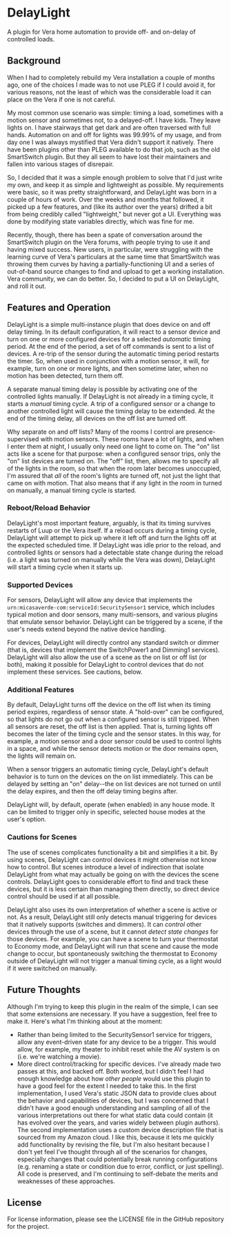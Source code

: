 # DelayLight
A plugin for Vera home automation to provide off- and on-delay of controlled loads.

## Background ##
When I had to completely rebuild my Vera installation a couple of months ago, one of
the choices I made was to not use PLEG if I could avoid it, for various reasons, not the
least of which was the considerable load it can place on the Vera if one is not careful.

My most common use scenario was simple: timing a load, sometimes with
a motion sensor and sometimes not, to a delayed-off. I have kids. They leave lights on. I have stairways that get dark and are
often traversed with full hands. Automation on and off for lights was 99.99% of my usage, and from day one I was always mystified
that Vera didn't support it natively. There have been plugins other than PLEG available to do that job, 
such as the old SmartSwitch plugin. But they all seem to have lost their maintainers and fallen into various stages of disrepair.

So, I decided that it was a simple enough problem to solve that I'd just write my own, and keep it as simple and lightweight
as possible. My requirements were basic, so it
was pretty straightforward, and DelayLight was born in a couple of hours of work. Over the weeks and months that followed,
it picked up a few features, and (like its author over the years) drifted a bit from being credibly called "lightweight," 
but never got a UI. 
Everything was done by modifying state variables directly, which was fine for me.

Recently, though, there has been a spate of conversation around the SmartSwitch plugin on the Vera forums, with people trying to
use it and having mixed success. New users, in particular, were struggling with the learning curve of Vera's particulars at the
same time that SmartSwitch was throwing them curves by having a partially-functioning UI and a series of out-of-band source
changes to find and upload to get a working installation. Vera community, we can do better. So, I decided to put a UI on DelayLight,
and roll it out.

## Features and Operation ##

DelayLight is a simple multi-instance plugin that does device on and off delay timing. In its default configuration, it will
react to a sensor device and turn on one or more configured devices for a selected *automatic* timing period. At the end of the period,
a set of off commands is sent to a list of devices. A re-trip of the sensor during the automatic timing period restarts the timer. So,
when used in conjunction with a motion sensor, it will, for example, turn on one or more lights, and then sometime later, when no motion
has been detected, turn them off.

A separate manual timing delay is possible by activating one of the controlled lights manually. If DelayLight is not already in a timing
cycle, it starts a *manual* timing cycle. A trip of a configured sensor or a change to another controlled light will cause the timing
delay to be extended. At the end of the timing delay, all devices on the off list are turned off.

Why separate on and off lists? Many of the rooms I control are presence-supervised with motion sensors. These rooms have a lot of lights,
and when I enter them at night, I usually only need one light to come on. The "on" list acts like a scene for that purpose: when
a configured sensor trips, only the "on" list devices are turned on. The "off" list, then, allows me to specify all of the lights in the
room, so that when the room later becomes unoccupied, I'm assured that *all* of the room's lights are turned off, not just the light that came
on with motion. That also means that if any light in the room in turned on manually, a manual timing cycle is started.

### Reboot/Reload Behavior ###

DelayLight's most important feature, arguably, is that its timing survives restarts of Luup or the Vera itself. If a reload occurs during
a timing cycle, DelayLight will attempt to pick up where it left off and turn the lights off at the expected scheduled time. If DelayLight
was idle prior to the reload, and controlled lights or sensors had a detectable state change during the reload (i.e. a light was turned
on manually while the Vera was down), DelayLight will start a timing cycle when it starts up.

### Supported Devices ###

For sensors, DelayLight will allow any device that implements the `urn:micasaverde-com:serviceId:SecuritySensor1` service, which includes
typical motion and door sensors, many multi-sensors, and various plugins that emulate sensor behavior. DelayLight can be triggered by a 
scene, if the user's needs extend beyond the native device handling.

For devices, DelayLight will directly control any standard switch or dimmer (that is, devices that implement the SwitchPower1 and Dimming1 
services). DelayLight will also allow the use of a scene as the on list or off list (or both), making it possible for DelayLight to control
devices that do not implement these services. See cautions, below.

### Additional Features ###

By default, DelayLight turns off the device on the off list when its timing period expires, regardless of sensor state.
A "hold-over" can be configured, so that lights do not go out when a configured
sensor is still tripped. When all sensors are reset, the off list is then applied. That is, turning lights off becomes the later of the
timing cycle and the sensor states. In this way, for example, a motion sensor and a door sensor could be used to control lights in 
a space, and while the sensor detects motion or the door remains open, the lights will remain on.

When a sensor triggers an automatic timing cycle, DelayLight's default behavior is to turn on the devices on the on list immediately.
This can be delayed by setting an "on" delay--the on list devices are not turned on until the delay expires, and then the off delay
timing begins after.

DelayLight will, by default, operate (when enabled) in any house mode. It can be limited to trigger only in specific, selected house
modes at the user's option.

### Cautions for Scenes ###

The use of scenes complicates functionality a bit and simplifies it a bit. By using scenes, DelayLight can control devices it might
otherwise not know how to control. But scenes introduce a level of indirection that isolate DelayLight from what may actually be going
on with the devices the scene controls. DelayLight goes to considerable effort to find and track these devices, but it is less certain
than managing them directly, so direct device control should be used if at all possible.

DelayLight also uses its own interpretation of whether a scene is active or not.
As a result, DelayLight still only detects manual triggering for devices that it natively supports (switches and dimmers). 
It can *control* other devices through
the use of a scene, but it cannot *detect state changes* for those devices. For example, you can have a scene to turn your thermostat to Economy mode,
and DelayLight will run that scene and cause the mode change to occur, but spontaneously switching the thermostat to Economy outside of
DelayLight will not trigger a manual timing cycle, as a light would if it were switched on manually.

## Future Thoughts ##

Although I'm trying to keep this plugin in the realm of the simple, I can see that some extensions are necessary. If you have a suggestion,
feel free to make it. Here's what I'm thinking about at the moment:

* Rather than being limited to the SecuritySensor1 service for triggers, allow any event-driven state for any device to be a trigger. This would allow, for example, my theater to inhibit reset while the AV system is on (i.e. we're watching a movie).
* More direct control/tracking for specific devices. I've already made two passes at this, and backed off. Both worked, but I didn't feel I had enough knowledge about how *other people* would use this plugin to have a good feel for the extent I needed to take this. In the first implementation, I used Vera's static JSON data to provide clues about the behavior and capabilities of devices, but I was concerned that I didn't have a good enough understanding and sampling of all of the various interpretations out there for what static data could contain (it has evolved over the years, and varies widely between plugin authors). The second implementation uses a custom device description file that is sourced from my Amazon cloud. I like this, because it lets me quickly add functionality by revising the file, but I'm also hesitant because I don't yet feel I've thought through all of the scenarios for changes, especially changes that could potentially break running configurations (e.g. renaming a state or condition due to error, conflict, or just spelling). All code is preserved, and I'm continuing to self-debate the merits and weaknesses of these approaches.

## License ##

For license information, please see the LICENSE file in the GitHub repository for the project.